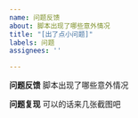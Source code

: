 ```yaml
---
name: 问题反馈
about: 脚本出现了哪些意外情况
title: "[出了点小问题]"
labels: 问题
assignees: ''

---
```


**问题反馈**
脚本出现了哪些意外情况


**问题复现**
可以的话来几张截图吧
